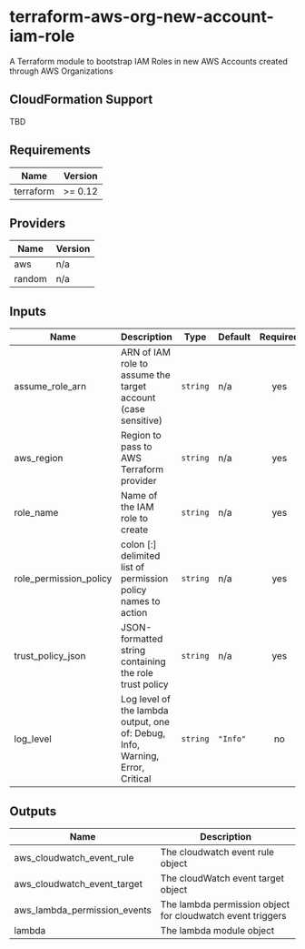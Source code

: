 # terraform-aws-org-new-account-iam-role

A Terraform module to bootstrap IAM Roles in new AWS Accounts created through AWS Organizations

## CloudFormation Support

TBD

<!-- BEGIN TFDOCS -->
## Requirements

| Name | Version |
|------|---------|
| terraform | >= 0.12 |

## Providers

| Name | Version |
|------|---------|
| aws | n/a |
| random | n/a |

## Inputs

| Name | Description | Type | Default | Required |
|------|-------------|------|---------|:--------:|
| assume\_role\_arn | ARN of IAM role to assume the target account (case sensitive) | `string` | n/a | yes |
| aws\_region | Region to pass to AWS Terraform provider | `string` | n/a | yes |
| role\_name | Name of the IAM role to create | `string` | n/a | yes |
| role\_permission\_policy | colon [:] delimited list of permission policy names to action | `string` | n/a | yes |
| trust\_policy\_json | JSON-formatted string containing the role trust policy | `string` | n/a | yes |
| log\_level | Log level of the lambda output, one of: Debug, Info, Warning, Error, Critical | `string` | `"Info"` | no |

## Outputs

| Name | Description |
|------|-------------|
| aws\_cloudwatch\_event\_rule | The cloudwatch event rule object |
| aws\_cloudwatch\_event\_target | The cloudWatch event target object |
| aws\_lambda\_permission\_events | The lambda permission object for cloudwatch event triggers |
| lambda | The lambda module object |

<!-- END TFDOCS -->
